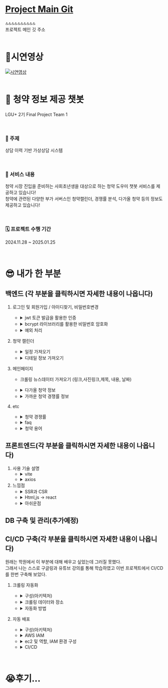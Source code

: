 <div>

# <a href="https://github.com/whynotsw-camp/wh02-3rd-1team-CHEONGYAGI">Project Main Git</a>

</div>
🔝🔝🔝🔝🔝🔝🔝🔝🔝🔝
<br>
프로젝트 메인 깃 주소
<br>
<br>

<div>

# 🎥시연영상

  <a href="https://www.youtube.com/watch?v=F4uLerXovjk" target="_blank">
    <img src="https://img.youtube.com/vi/F4uLerXovjk/0.jpg" alt="시연영상">
  </a>

</div>
<br>


# <div> 🧿 청약 정보 제공 챗봇 </div>
<div> 
  <p>LGU+ 2기 Final Project Team 1</p>
  <br>
  <h3>🎯 주제</h3>
  <p>상담 이력 기반 가상상담 시스템</p>
  <br>
  <h3>🎉 서비스 내용</h3>
  <p>청약 시장 진입을 준비하는 사회초년생을 대상으로 하는 청약 도우미 챗봇 서비스를 제공하고 있습니다!<br>
  청약에 관련된 다양한 부가 서버스인 청약캘린더, 경쟁률 분석, 다가올 청약 등의 정보도 제공하고 있습니다!</p>
  <br>
  <h3>🗓️ 프로젝트 수행 기간</h3>
  <p>2024.11.28 ~ 2025.01.25</p>
  <br>
</div>

# <div> 😎 내가 한 부분 </div>
<div> 


## 백엔드 (각 부분을 클릭하시면 자세한 내용이 나옵니다)
1. 로그인 및 회원가입 / 아이디찾기, 비밀번호변경
   - <details>
        <summary>jwt 토큰 발급을 활용한 인증</summary>
        1. 사용자가 로그인 시 서버에서 정보를 담은 토큰을 발급<br>
        2. 클라이언트는 받은 토큰을 로컬스토리지에 저장<br>
        3. 클라이언트는 요청이 있을 때 서버에 jwt토큰을 포함한 요청을 보냄.(OAuth2PasswordBearer)<br>
        4. jwt토큰이 유효하다면 요청 수락, 아니라면 거절.
        </details>
   - <details>
        <summary>bcrypt 라이브러리를 활용한 비밀번호 암호화</summary>
        1. 비밀번호 암호화<br> 
        
        ```
        bcrypt.hashpw(password.encode("utf-8"), bcrypt.gensalt())
        ```
        <br>
        2. MySQL에 저장<br>
        3. 로그인 시 비밀번호 확인 (복호화) -> <br>
        
        ```
        hashed_password = matched_user["password"].iloc[0]
        <br>if not bcrypt.checkpw(password.encode("utf-8"), hashed_password.encode("utf-8"))
        ```

        </details>
   - <details>
        <summary>예외 처리</summary>
        - 서버오류, 네트워크오류 (서버 오류가 발생했습니다. 관리자에게 문의하세요.)<br>
        1. 회원가입 <br>
        - 중복 아이디 / 이메일 x<br>
        <!-- - 비밀번호 8글자 이상<br>
        - 이메일 (xxx@xxx)형식 고정 <br> -->
        2. 로그인 <br>
        <!-- - 비밀번호 8글자 이상<br> -->
        - 유효한 아이디인가? (DB와 대조)<br>
        - 아이디에 맞는 비밀번호인가? (DB와 대조)<br>
        3. 아이디 찾기<br>
        - 유효한 아이디인가?<br>
        4. 비밀번호 변경<br>
        - 정보가 맞는 정보인가?<br>
        </details>
2. 청약 캘린더
   - <details>
        <summary>일정 가져오기</summary>
        1. 클라이언트에서 요청한 시작과 끝 날짜를 기반으로 그에 맞는 정보를 DB에서 찾아 정보 제공<br>
        2. 클라이언트에서 필터링(1순위,2순위,특별공급,무주택) 요청 시 그에 맞게 정보제공 <br>
        3. 쿼리문 <br>

        ```
        query = f"""
        SELECT 
            apartment_name, 
            application_period_start, 
            subscription_type
        FROM apt_schedule
        WHERE application_period_start >= :start 
            AND application_period_start <= :end
            {filters1}

        UNION

        SELECT
            apartment_name,
            application_period_start,
            subscription_type
        FROM unranked_housing_application_basic_info
        WHERE application_period_start >= :start 
            AND application_period_start <= :end
            {filters2}
        """ 
        ```
        
        </details>
   - <details>
        <summary>디테일 정보 가져오기</summary>
        일정 클릭 시 디테일 정보 가져옴<br>
        1. 청약 이름을 활용하여 DB에서 디테일한 정보 검색<br>
        2. 없을 시 반환 x<br>
        </details>
3. 메인페이지 <br>
    - 크롤링 뉴스데이터 가져오기 (링크,사진링크,제목, 내용, 날짜) <br>
    - <details>
        <summary>다가올 청약 정보  </summary>
        <br>
        1. 현재 날짜보다 청약시작날짜가 미래인 청약의 데이터를 가져옴

        ```
        query = f"""
        SELECT *
        FROM {table}
        WHERE application_period_start >= NOW();
            """  
        ```      
        <br>
        2. 청약 클릭 시 디테일한 정보 들고오기 (시작날짜, 끝날짜, 시공사, 전화번호 등등등)
    - <details>
        <summary>가까운 청약 경쟁률 정보 </summary>
        일정 클릭 시 디테일 정보 가져옴<br>
        1. application_result != '청약 접수일 미도래' 조건의 맞는 경쟁률 정보를 현재로부터 가까운 것들로 15개를 들고온다.

        ```
        query = """
        WITH ranked_apartments AS (
            SELECT apartment_name, MAX(announcement_date) AS latest_announcement_date
            FROM lgu.apt_housing_application_basic_info
            GROUP BY apartment_name
            ORDER BY COUNT(*) DESC
            LIMIT 15
        )
        SELECT b.apartment_name	, a.application_period_start ,b.house_type ,b.supply_units ,b.rank ,b.rank_region ,b.application_count ,b.competition_rate ,b.application_result 
        FROM lgu.apt_housing_application_basic_info a
        LEFT JOIN lgu.apt_housing_competition_rate b
            ON a.apartment_name = b.apartment_name
        WHERE a.apartment_name IN (SELECT apartment_name FROM ranked_apartments)
        AND a.announcement_date = (
            SELECT latest_announcement_date
            FROM ranked_apartments
            WHERE apartment_name = a.apartment_name
        )
        AND (b.application_result IS NULL OR b.application_result != '청약 접수일 미도래')
        order by a.application_period_start desc;"""
        ```      
        <br>
        2. 청약 클릭 시 디테일한 정보 들고오기 (시작날짜, 끝날짜, 시공사, 전화번호, 상세경쟁률 등등등)
    </details>

4. etc <br>
   - <details>
        <summary>청약 경쟁률</summary>
        - 연도 / 월 / 청약타입(특별공급,일반공급) 정보 입력 시 그에 맞는 청약 경쟁률 정보 제공
        </details>
   - <details>
        <summary>faq</summary>
        - MongoDB에 저장된 FAQ 정보제공 (Q , A)
        </details>
   - <details>
        <summary>청약 용어</summary> 
        - MongoDB에 저장된 용어 정보제공 (용어, 설명 )
        </details>
## 프론트엔드(각 부분을 클릭하시면 자세한 내용이 나옵니다)
1. 사용 기술 설명<br>
   - <details>
        <summary>vite</summary> 
        - 빌드와 서버 구동 시간이 매우 빨라 사용
        </details>
   - <details>
        <summary>axios</summary> 
        - fetch를 사용할 시 요청 설정 객체에 더 많은 구성 주어야하고 .json()을 메서드를 호출하여 데이터를 파싱해야함.
        - 이로 인해 axios는 코드를 간결하고 직관적으로 하는데 유리함.
        </details>
2. 느낌점 <br>
    - <details>
        <summary>SSR과 CSR</summary> 
        - 청약캘린더를 만들 때 필터링 기능을 만든적이 있다. 이 때는 서버와 클라이언트의 개념이 제대로 잡히지 않았을 시점이었는데 나는 아무것도 모르고 js에서 필터링 데이터도 받아오고 캘린더 정보도 받아오고 디테일한 청약정보도 가져왔다. 그 결과 처음 화면에 띄우는 과정은 빨랐지만 클라이언트에서 부담할 일이 커지다보니 필터링하는 버튼을 누르면 렉이 엄청 걸렸다. 그래서 어떻게 해결할지 모를 시점에 같이 학원다니는 분이 SSR과 CSR에 대해 공부를 해봐라 라고 해서 공부를 했고 서버에서 data를 api로 쏴주는 방식으로 바꾸니 해결이 렉이 걸리는 문제가 해결이 되었다.       </details>
   - <details>
        <summary>Html,js -> react</summary> 
        - 사실 나는 react를 할 생각이 없었다. 그런데 팀원 중 한분이 챗봇UI를 react로 만들어왔는데 너무 괜찮았다. 나는 메인페이지를 html, js, 부트스트랩 탬플릿을 통해 만들었는데 이것을 react로 바꿔야겠다고 마음 먹었다. 처음에는 쉬울 줄 알았는데 그 과정은 쉽지 않았다.<br>
        react를 처음 만져보는거다보니 components는 무엇이고 index.jsx와 index.html은 어떻게 연결되는건지, 페이지 간의 이동은 어떻게 하는건지에 대한 개념도 제대로 잡히지 않았다. 또한 api를 연결하는 것도 쉽지 않았다... <br>
        그래도 하나하나 차근차근해보기로 마음먹었다.<br>
        컴포넌트에 대한 개념을 공부했고 index.html과의 관계 또한 처음부터 다시 공부했다.
        유튜브(https://www.youtube.com/watch?v=ZU-drSVodBw&t=337s)를 통해 처음부터 어떻게 UI를 만들어보았고 BrowserRouter, Routes, Route, Link를 통해 페이지 간의 연결을 했다. 이렇게 하나하나하다보니 결국 모든 페이지를 react로 구성하는데 성공했다.
        </details>    
   - <details>
        <summary>아쉬운점</summary> 
        1. 아쉬운점이 여러가지 있는데 그 중 하나는 페이지를 구성할 때 여러 컴포넌트로 나눠 재사용성을 높히고 수정할 때 용이하게 했어야했는데 급하게 코딩을 하다보니 그냥 한 페이지에 모든것을 다 때려박는 식으로 구성해버렸다. (후에 조금 나누긴 했지만 더 이상 건들기가 힘들었다.)
        2. 로그인 기능을 만들었지만 사용못한점... 이건 마지막에 총 후기에서 다시 설명하겠다.
        </details>

## DB 구축 및 관리(추가예정)

## CI/CD 구축(각 부분을 클릭하시면 자세한 내용이 나옵니다)
원래는 학원에서 이 부분에 대해 배우고 싶었는데 그러질 못했다.<br>
그래서 나는 스스로 구글링과 유튜브 강의를 통해 학습하였고 이번 프로젝트에서 CI/CD를 한번 구축해 보았다. <br>

1. 크롤링 자동화<br>
    - <details>
        <summary>구성(아키텍처)</summary> 

        ![image](https://github.com/user-attachments/assets/26cbdbdb-3b7a-4f4e-a7d5-79baf86b9392)
    </details>

    - <details>
        <summary>크롤링 데이터와 장소</summary> 
         - MySQL : 청약명, 일정, 시공사 등의 기본정보와 경쟁률, 모집현황의 정형화된 데이터들을 MySQL에 적재한다.
         <br>
         - S3 : PDF로 돼있는 모집공고문을 S3에 적재한다.
        </details>
    
    - <details>
        <summary>자동화 방법</summary> 
         1. 크롤링 코드 작성<br>
         알고리즘 : <br>
         -> 기본정보는 db에 있는 데이터와 대조하여 있는 데이터 발견 시 크롤링 중지<br>
         -> 경쟁률, 모집현황 같은 경우에는 new아이콘이 떠있는 것만 크롤링하여 업데이트.(5page에서 stop)<br>
         -> 모집공고문 같은 경우에는 오늘을 기준으로 앞뒤로 30일 이내에 것만 크롤링 하므로 S3에 있는 모집공고문은 모두 삭제하고 다시 크롤링 진행.<br>
         2. GitHub Action에서 crontab을 활용하여 매일 일정시간(0시)에 크롤링 작업수행
         <br>
         - on : cron : "0 0 * * *"<br>
         - run : 크롤링에 필요한 모듈설치<br>
         - run : .env파일 설정 (setting -> Actions secrets and variables - > Actions에서 Repository secrets 설정 (비밀키, id, passwd, host설정))<br>
         - run : Chrome 설치 <br>
         - run : chrome 버전에 맞는 chromedriver 설치 (-> 이것까지 자동화 못함. -> ubuntu에서는 버전에 맞는 chromedriver를 직접 설치해야함....) <br>
         - run : 파이썬 script파일 실행.
         <br>
         3. 이 과정은 다해서 6분 내외로 걸리고 그 후 DB에 반영된다.
        </details>

2. 자동 배포<br>
    - <details>
        <summary>구성(아키텍처)</summary> 

        ![image](https://github.com/user-attachments/assets/b131e974-e552-42ea-9756-bf2c9d8efbdc)
    </details>

    - <details>
        <summary>AWS IAM</summary> 
        1. ec2에서 s3, CodeDelpoy에 배포하기 위한 역할 생성 및 권한 설정
        2. CodeDelpoy에서 ec에 s3데이터를 저장하기 위한 역할 생성 및 권한 설정
        3. github에서 S3에 저장하고 Codedeploy 하기위한 역할 생성 및 권한 설정
        4. 액세스 키 만들기.
    </details>

    - <details>
        <summary>ec2 및 역할, IAM 환경 구성</summary> 
        1. 코드를 배포할 최상위 디렉토리에 가상환경과 .env파일을 설정하기.<br>
        2. nginx 설치 및 파일 구성<br>
        
        ```
        vi /etc/nginx/sites-available/default
        ln -s /etc/nginx/sites-available/default /etc/nginx/sites-enabled/default
        ```
        
        ```
        server {
            listen 80;
            server_name 12.34.56.789;  # 또는 도메인 이름으로 변경

            # React 앱 서비스
            location / {
                root /home/ubuntu/lgu_final_project/lgu_final/frontend/dist;
                index index.html;
                try_files $uri $uri/ /index.html;
            }

            # FastAPI 애플리케이션 서비스
            location /fastapi/ {
                proxy_pass http://127.0.0.1:8000;  # FastAPI 서버 주소
                proxy_set_header Host $host;
                proxy_set_header X-Real-IP $remote_addr;
                proxy_set_header X-Forwarded-For $proxy_add_x_forwarded_for;
                proxy_set_header X-Forwarded-Proto $scheme;
            }
        }
        ```
        3. CodeDeploy 설치 및 설정.
     </details>
     
    - <details>
        <summary>CI/CD</summary> 
         1. GitHub Action을 통해 main브랜치로 push 시 배포할 수 있게 구성.<br>
         - run : push 파일 압축 -> (tar cvfz ./lgu-final.tar.gz *)<br>
         - run :AWS configure credentials (IAM 인증)<br>
         - run :S3에 압축파일 업로드<br>
         - run :AWS CodeDeploy 실행<br>
         2. AWS CodeDeploy<br>
         - appspec.yml파일 생성 및 scripts생성.<br>
         -> stop servers (uvicorn stop)<br>
         -> code파일 전부 삭제<br>
         -> 가상환경 활성화 및 requirments.txt로 업데이트된 라이브러리 다운로드<br>
         -> 프론트 단에 .env파일 복사생성<br>
         -> start servers(build 후 nginx restart 및 uvicorn start)<br>
        </details>


</div>

<br>

# <div> 😭후기... </div>

